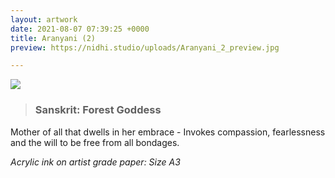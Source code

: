 ```yaml
---
layout: artwork
date: 2021-08-07 07:39:25 +0000
title: Aranyani (2)
preview: https://nidhi.studio/uploads/Aranyani_2_preview.jpg

---
```

![](https://nidhi.studio/uploads/Aranyani_2_wm.jpg)

> ### Sanskrit: Forest Goddess

Mother of all that dwells in her embrace - Invokes compassion, fearlessness and the will to be free from all bondages.

_Acrylic ink on artist grade paper: Size A3_

